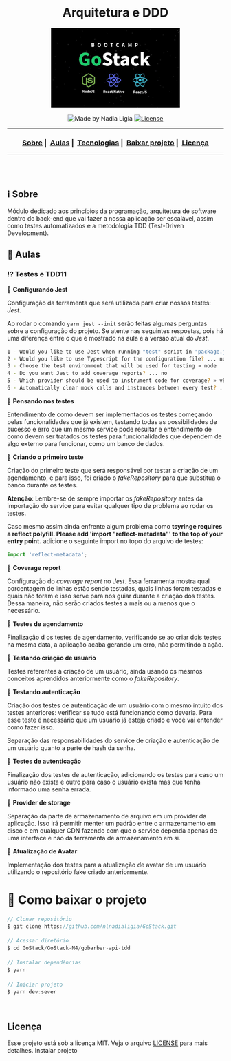 <h1 align="center">Arquitetura e DDD</h1>
<p align="center">
  <img src="../../assets/logo.jpg" width="300" heigth="300">
</p>


<p align="center">
  <img alt="Made by Nadia Ligia" src="https://img.shields.io/badge/made%20by-Nadia%20Ligia-informational">

  <a href="license.md">
  <img alt="License" src="https://img.shields.io/badge/License-MIT-informational">
  </a>
</p>

___

<h3 align="center">
  <a href="#information_source-sobre">Sobre</a>&nbsp;|&nbsp;
  <a href="#book-aulas">Aulas</a>&nbsp;|&nbsp;
  <a href="#rocket-tecnologias-frameworks-dependencias">Tecnologias</a>&nbsp;|&nbsp;
  <a href="#links">Baixar projeto</a>&nbsp;|&nbsp;
  <a href="#licença">Licença</a>
</h3>

___

<br>
<br>

## :information_source: Sobre

Módulo dedicado aos princípios da programação, arquitetura de software dentro do back-end que vai fazer a nossa aplicação ser escalável, assim como testes automatizados e a metodologia TDD (Test-Driven Development).


## :book: Aulas

### :interrobang: Testes e TDD11

📌 **Configurando Jest**

Configuração da ferramenta que será utilizada para criar nossos testes: *Jest*.

Ao rodar o comando `yarn jest --init` serão feitas algumas perguntas sobre a configuração do projeto. Se atente nas seguintes respostas, pois há uma diferença entre o que é mostrado na aula e a versão atual do *Jest*.

```bash
1 - Would you like to use Jest when running "test" script in "package.json"? ... yes
2 - Would you like to use Typescript for the configuration file? ... no
3 - Choose the test environment that will be used for testing » node
4 - Do you want Jest to add coverage reports? ... no
5 - Which provider should be used to instrument code for coverage? » v8
6 - Automatically clear mock calls and instances between every test? ... yes
```

📌 **Pensando nos testes**

Entendimento de como devem ser implementados os testes começando pelas funcionalidades que já existem, testando todas as possibilidades de sucesso e erro que um mesmo service pode resultar e entendimento de como devem ser tratados os testes para funcionalidades que dependem de algo externo para funcionar, como um banco de dados.

📌 **Criando o primeiro teste**

Criação do primeiro teste que será responsável por testar a criação de um agendamento, e para isso, foi criado o *fakeRepository* para que substitua o banco durante os testes.

**Atenção**: Lembre-se de sempre importar os *fakeRepository* antes da importação do service para evitar qualquer tipo de problema ao rodar os testes.

Caso mesmo assim ainda enfrente algum problema como **tsyringe requires a reflect polyfill. Please add 'import "reflect-metadata"' to the top of your entry point.** adicione o seguinte import no topo do arquivo de testes:

```jsx
import 'reflect-metadata';
```

📌 **Coverage report**

Configuração do *coverage report* no *Jest*. Essa ferramenta mostra qual porcentagem de linhas estão sendo testadas, quais linhas foram testadas e quais não foram e isso serve para nos guiar durante a criação dos testes. Dessa maneira, não serão criados testes a mais ou a menos que o necessário.

📌 **Testes de agendamento**

Finalização d os testes de agendamento, verificando se ao criar dois testes na mesma data, a aplicação acaba gerando um erro, não permitindo a ação.

📌 **Testando criação de usuário**

Testes referentes à criação de um usuário, ainda usando os mesmos conceitos aprendidos anteriormente como o *fakeRepository*.

📌 **Testando autenticação**

Criação dos testes de autenticação de um usuário com o mesmo intuito dos testes anteriores: verificar se tudo está funcionando como deveria. Para esse teste é necessário que um usuário já esteja criado e você vai entender como fazer isso.

Separação das responsabilidades do service de criação e autenticação de um usuário quanto a parte de hash da senha.

📌 **Testes de autenticação**

Finalização dos testes de autenticação, adicionando os testes para caso um usuário não exista e outro para caso o usuário exista mas que tenha informado uma senha errada.

📌 **Provider de storage**

Separação da parte de armazenamento de arquivo em um provider da aplicação. Isso irá permitir menter um padrão entre o armazenamento em disco e em qualquer CDN fazendo com que o service dependa apenas de uma interface e não da ferramenta de armazenamento em si.

📌 **Atualização de Avatar**

Implementação dos testes para a atualização de avatar de um usuário utilizando o repositório fake criado anteriormente.

# :link: Como baixar o projeto

```js
// Clonar repositório
$ git clone https://github.com/nlnadialigia/GoStack.git

// Acessar diretório
$ cd GoStack/GoStack-N4/gobarber-api-tdd

// Instalar dependências
$ yarn

// Iniciar projeto
$ yarn dev:sever
```

<br>

## Licença

Esse projeto está sob a licença MIT. Veja o arquivo [LICENSE](../../LICENSE) para mais detalhes.
Instalar projeto
